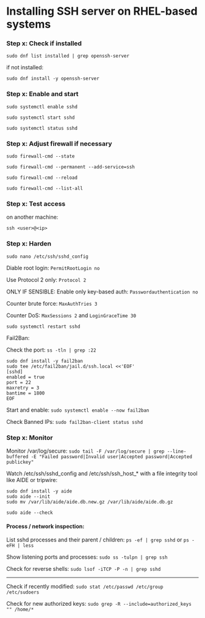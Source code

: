# Installing SSH server on RHEL-based systems

### Step x: Check if installed

``` sudo dnf list installed | grep openssh-server ```

if not installed:

``` sudo dnf install -y openssh-server ```

### Step x: Enable and start 

``` sudo systemctl enable sshd ```

``` sudo systemctl start sshd ```

``` sudo systemctl status sshd ```

### Step x: Adjust firewall if necessary

``` sudo firewall-cmd --state ```

``` sudo firewall-cmd --permanent --add-service=ssh ```

``` sudo firewall-cmd --reload ```

``` sudo firewall-cmd --list-all ``` 

### Step x: Test access

on another machine:

``` ssh <user>@<ip> ```

### Step x: Harden 

``` sudo nano /etc/ssh/sshd_config ```

Diable root login: ``` PermitRootLogin no ```

Use Protocol 2 only: ``` Protocol 2 ```

ONLY IF SENSIBLE: Enable only key-based auth: ``` Passwordauthentication no ``` 

Counter brute force: ``` MaxAuthTries 3 ```

Counter DoS: ``` MaxSessions 2 ``` and ``` LoginGraceTime 30 ```

``` sudo systemctl restart sshd ```

Fail2Ban:

Check the port: ``` ss -tln | grep :22 ```

```
sudo dnf install -y fail2ban
sudo tee /etc/fail2ban/jail.d/ssh.local <<'EOF'
[sshd]
enabled = true
port = 22
maxretry = 3
bantime = 1800
EOF
```

Start and enable: ``` sudo systemctl enable --now fail2ban ```

Check Banned IPs: ``` sudo fail2ban-client status sshd ```

### Step x: Monitor

Monitor /var/log/secure: ``` sudo tail -F /var/log/secure | grep --line-buffered -E "Failed password|Invalid user|Accepted password|Accepted publickey" ```

Watch /etc/ssh/sshd_config and /etc/ssh/ssh_host_* with a file integrity tool like AIDE or tripwire:

```
sudo dnf install -y aide
sudo aide --init
sudo mv /var/lib/aide/aide.db.new.gz /var/lib/aide/aide.db.gz

sudo aide --check
```

#### Process / network inspection:

List sshd processes and their parent / children: ``` ps -ef | grep sshd ``` or ``` ps -eFH | less ```

Show listening ports and processes: ``` sudo ss -tulpn | grep ssh ```

Check for reverse shells: ``` sudo lsof -iTCP -P -n | grep sshd ```

---

Check if recently modified: ``` sudo stat /etc/passwd /etc/group /etc/sudoers ``` 

Check for new authorized keys: ``` sudo grep -R --include=authorized_keys "" /home/* ```







